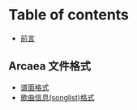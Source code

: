# Table of contents

* [前言](README.md)

## Arcaea 文件格式 <a id="arcaea-file"></a>

* [谱面格式](arcaea-file/aff.md)
* [歌曲信息\(songlist\)格式](arcaea-file/songlist.md)

